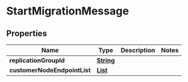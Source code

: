 

# StartMigrationMessage


## Properties

| Name | Type | Description | Notes |
|------------ | ------------- | ------------- | -------------|
|**replicationGroupId** | [**String**](String.md) |  |  |
|**customerNodeEndpointList** | [**List**](List.md) |  |  |



